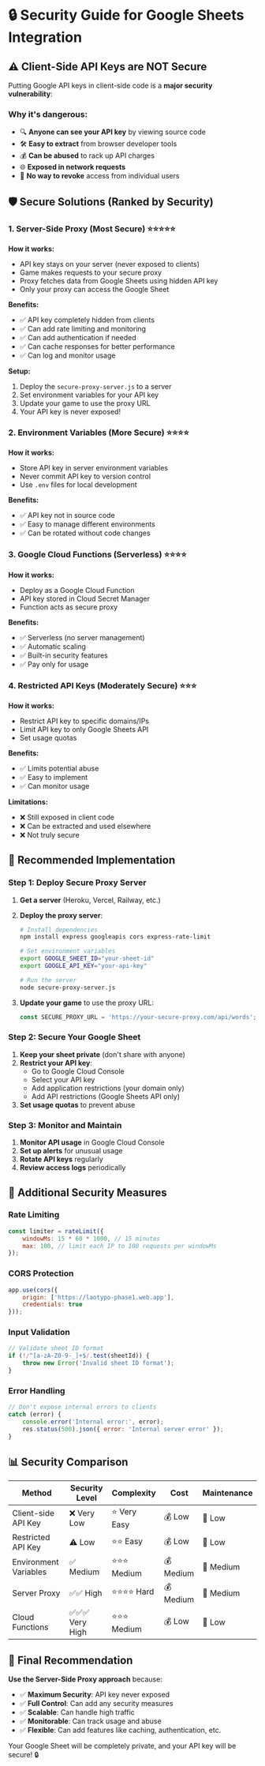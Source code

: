 # 🔒 Security Guide for Google Sheets Integration

## ⚠️ **Client-Side API Keys are NOT Secure**

Putting Google API keys in client-side code is a **major security vulnerability**:

### **Why it's dangerous:**
- 🔍 **Anyone can see your API key** by viewing source code
- 🛠️ **Easy to extract** from browser developer tools
- 💰 **Can be abused** to rack up API charges
- 🌐 **Exposed in network requests** 
- 🚫 **No way to revoke** access from individual users

## 🛡️ **Secure Solutions (Ranked by Security)**

### **1. Server-Side Proxy (Most Secure) ⭐⭐⭐⭐⭐**

**How it works:**
- API key stays on your server (never exposed to clients)
- Game makes requests to your secure proxy
- Proxy fetches data from Google Sheets using hidden API key
- Only your proxy can access the Google Sheet

**Benefits:**
- ✅ API key completely hidden from clients
- ✅ Can add rate limiting and monitoring
- ✅ Can add authentication if needed
- ✅ Can cache responses for better performance
- ✅ Can log and monitor usage

**Setup:**
1. Deploy the `secure-proxy-server.js` to a server
2. Set environment variables for your API key
3. Update your game to use the proxy URL
4. Your API key is never exposed!

### **2. Environment Variables (More Secure) ⭐⭐⭐⭐**

**How it works:**
- Store API key in server environment variables
- Never commit API key to version control
- Use `.env` files for local development

**Benefits:**
- ✅ API key not in source code
- ✅ Easy to manage different environments
- ✅ Can be rotated without code changes

### **3. Google Cloud Functions (Serverless) ⭐⭐⭐⭐**

**How it works:**
- Deploy as a Google Cloud Function
- API key stored in Cloud Secret Manager
- Function acts as secure proxy

**Benefits:**
- ✅ Serverless (no server management)
- ✅ Automatic scaling
- ✅ Built-in security features
- ✅ Pay only for usage

### **4. Restricted API Keys (Moderately Secure) ⭐⭐⭐**

**How it works:**
- Restrict API key to specific domains/IPs
- Limit API key to only Google Sheets API
- Set usage quotas

**Benefits:**
- ✅ Limits potential abuse
- ✅ Easy to implement
- ✅ Can monitor usage

**Limitations:**
- ❌ Still exposed in client code
- ❌ Can be extracted and used elsewhere
- ❌ Not truly secure

## 🚀 **Recommended Implementation**

### **Step 1: Deploy Secure Proxy Server**

1. **Get a server** (Heroku, Vercel, Railway, etc.)
2. **Deploy the proxy server**:
   ```bash
   # Install dependencies
   npm install express googleapis cors express-rate-limit
   
   # Set environment variables
   export GOOGLE_SHEET_ID="your-sheet-id"
   export GOOGLE_API_KEY="your-api-key"
   
   # Run the server
   node secure-proxy-server.js
   ```

3. **Update your game** to use the proxy URL:
   ```javascript
   const SECURE_PROXY_URL = 'https://your-secure-proxy.com/api/words';
   ```

### **Step 2: Secure Your Google Sheet**

1. **Keep your sheet private** (don't share with anyone)
2. **Restrict your API key**:
   - Go to Google Cloud Console
   - Select your API key
   - Add application restrictions (your domain only)
   - Add API restrictions (Google Sheets API only)
3. **Set usage quotas** to prevent abuse

### **Step 3: Monitor and Maintain**

1. **Monitor API usage** in Google Cloud Console
2. **Set up alerts** for unusual usage
3. **Rotate API keys** regularly
4. **Review access logs** periodically

## 🔐 **Additional Security Measures**

### **Rate Limiting**
```javascript
const limiter = rateLimit({
    windowMs: 15 * 60 * 1000, // 15 minutes
    max: 100, // limit each IP to 100 requests per windowMs
});
```

### **CORS Protection**
```javascript
app.use(cors({
    origin: ['https://laotypo-phase1.web.app'],
    credentials: true
}));
```

### **Input Validation**
```javascript
// Validate sheet ID format
if (!/^[a-zA-Z0-9-_]+$/.test(sheetId)) {
    throw new Error('Invalid sheet ID format');
}
```

### **Error Handling**
```javascript
// Don't expose internal errors to clients
catch (error) {
    console.error('Internal error:', error);
    res.status(500).json({ error: 'Internal server error' });
}
```

## 📊 **Security Comparison**

| Method | Security Level | Complexity | Cost | Maintenance |
|--------|---------------|------------|------|-------------|
| Client-side API Key | ❌ Very Low | ⭐ Very Easy | 💰 Low | 🔧 Low |
| Restricted API Key | ⚠️ Low | ⭐⭐ Easy | 💰 Low | 🔧 Low |
| Environment Variables | ✅ Medium | ⭐⭐⭐ Medium | 💰 Medium | 🔧 Medium |
| Server Proxy | ✅✅ High | ⭐⭐⭐⭐ Hard | 💰 Medium | 🔧 Medium |
| Cloud Functions | ✅✅✅ Very High | ⭐⭐⭐ Medium | 💰 Low | 🔧 Low |

## 🎯 **Final Recommendation**

**Use the Server-Side Proxy approach** because:

- ✅ **Maximum Security**: API key never exposed
- ✅ **Full Control**: Can add any security measures
- ✅ **Scalable**: Can handle high traffic
- ✅ **Monitorable**: Can track usage and abuse
- ✅ **Flexible**: Can add features like caching, authentication, etc.

Your Google Sheet will be completely private, and your API key will be secure! 🔒